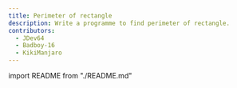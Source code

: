 ```yaml
---
title: Perimeter of rectangle
description: Write a programme to find perimeter of rectangle.
contributors:
  - JDev64
  - Badboy-16
  - KikiManjaro
---
```


import README from "./README.md"

<README />
